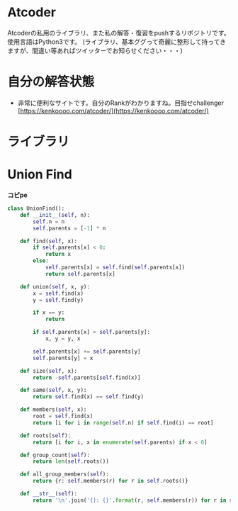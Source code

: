 # Atcoder

Atcoderの私用のライブラリ、また私の解答・復習をpushするリポジトリです。
使用言語はPython3です。
(ライブラリ、基本ググって奇麗に整形して持ってきますが、間違い等あればツイッターでお知らせください・・・)

# 自分の解答状態

- 非常に便利なサイトです。自分のRankがわかりますね。目指せchallenger [https://kenkoooo.com/atcoder/](https://kenkoooo.com/atcoder/)

# ライブラリ

# Union Find

**コピpe**

```py
class UnionFind():
    def __init__(self, n):
        self.n = n
        self.parents = [-1] * n

    def find(self, x):
        if self.parents[x] < 0:
            return x
        else:
            self.parents[x] = self.find(self.parents[x])
            return self.parents[x]

    def union(self, x, y):
        x = self.find(x)
        y = self.find(y)

        if x == y:
            return

        if self.parents[x] > self.parents[y]:
            x, y = y, x

        self.parents[x] += self.parents[y]
        self.parents[y] = x

    def size(self, x):
        return -self.parents[self.find(x)]

    def same(self, x, y):
        return self.find(x) == self.find(y)

    def members(self, x):
        root = self.find(x)
        return [i for i in range(self.n) if self.find(i) == root]

    def roots(self):
        return [i for i, x in enumerate(self.parents) if x < 0]

    def group_count(self):
        return len(self.roots())

    def all_group_members(self):
        return {r: self.members(r) for r in self.roots()}

    def __str__(self):
        return '\n'.join('{}: {}'.format(r, self.members(r)) for r in self.roots())


```
